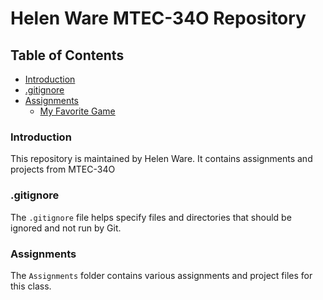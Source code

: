 # Helen Ware MTEC-34O Repository

## Table of Contents
- [Introduction](#introduction)
- [.gitignore](#gitignore)
- [Assignments](#assignments)
  - [My Favorite Game](#my-favorite-game)

### Introduction
This repository is maintained by Helen Ware. It contains assignments and projects from MTEC-34O

### .gitignore
The `.gitignore` file helps specify files and directories that should be ignored and not run by Git.

### Assignments
The `Assignments` folder contains various assignments and project files for this class.

